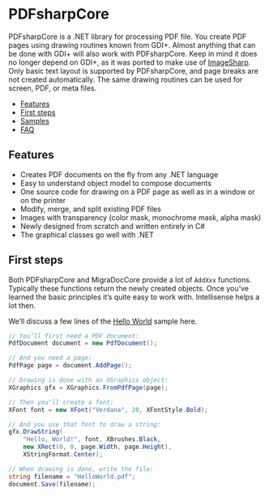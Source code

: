 # PDFsharpCore

PDFsharpCore is a .NET library for processing PDF file.
You create PDF pages using drawing routines known from GDI+.
Almost anything that can be done with GDI+ will also work with PDFsharpCore.
Keep in mind it does no longer depend on GDI+, as it was ported to make use of [ImageSharp](https://github.com/SixLabors/ImageSharp).
Only basic text layout is supported by PDFsharpCore, and page breaks are not created automatically.
The same drawing routines can be used for screen, PDF, or meta files.

* [Features](#features)
* [First steps](#first-steps)
* [Samples](samples/index.md)
* [FAQ](faq.md)


## Features

* Creates PDF documents on the fly from any .NET language
* Easy to understand object model to compose documents
* One source code for drawing on a PDF page as well as in a window or on the printer
* Modify, merge, and split existing PDF files
* Images with transparency (color mask, monochrome mask, alpha mask)
* Newly designed from scratch and written entirely in C#
* The graphical classes go well with .NET


## First steps

Both PDFsharpCore and MigraDocCore provide a lot of `AddXxx` functions.
Typically these functions return the newly created objects. Once you’ve learned the basic principles it’s quite easy to work with.
Intellisense helps a lot then.

We’ll discuss a few lines of the [Hello World](samples/HelloWorld.md) sample here.

```cs
// You’ll first need a PDF document:
PdfDocument document = new PdfDocument();

// And you need a page:
PdfPage page = document.AddPage();

// Drawing is done with an XGraphics object:
XGraphics gfx = XGraphics.FromPdfPage(page);

// Then you'll create a font:
XFont font = new XFont("Verdana", 20, XFontStyle.Bold);

// And you use that font to draw a string:
gfx.DrawString(
    "Hello, World!", font, XBrushes.Black,
    new XRect(0, 0, page.Width, page.Height),
    XStringFormat.Center);

// When drawing is done, write the file:
string filename = "HelloWorld.pdf";
document.Save(filename);
```
